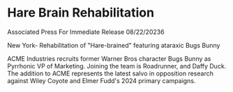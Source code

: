 # Hare Brain Rehabilitation


Associated Press
For Immediate Release
08/22/20236


New York- Rehabilitation of "Hare-brained" featuring ataraxic Bugs Bunny

ACME Industries recruits former Warner Bros character Bugs Bunny as Pyrrhonic VP of Marketing. Joining the team is Roadrunner, and Daffy Duck. The addition to ACME represents the latest salvo in opposition research against Wiley Coyote and Elmer Fudd's 2024 primary campaigns.
